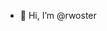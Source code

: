 - 👋 Hi, I’m @rwoster


<!---
rwoster/rwoster is a ✨ special ✨ repository because its `README.md` (this file) appears on your GitHub profile.
You can click the Preview link to take a look at your changes.
--->
